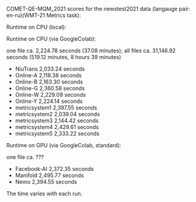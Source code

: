 COMET-QE-MQM_2021 scores for the newstest2021 data (langauge pair: en-ru)(WMT-21 Metrics task):

Runtime on CPU (local):

Runtime on CPU (via GoogleColab):

one file ca. 2,224.78 seconds (37.08 minutes); all files ca. 31,146.92 seconds (519.12 minutes, 8 hours 39 minutes)

- NiuTrans 2,033.24 seconds
- Online-A 2,118.38 seconds
- Online-B 2,163.30 seconds
- Online-G 2,360.58 seconds
- Online-W 2,229.09 seconds
- Online-Y 2,224.14 seconds
- metricsystem1 2,397.55 seconds
- metricsystem2 2,039.04 seconds
- metricsystem3 2,144.42 seconds
- metricsystem4 2,429.61 seconds
- metricsystem5 2,333.22 seconds

Runtime on GPU (via GoogleColab, standard):

one file ca. ???

- Facebook-AI 2,372.35 seconds
- Manifold 2,495.77 seconds
- Nemo 2,394.55 seconds

The time varies with each run.
